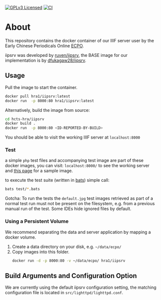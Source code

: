 [![GPLv3 Licensed](https://img.shields.io/badge/license-GPLv3-blue.svg)](https://www.gnu.org/copyleft/gpl.html) [![CI](https://github.com/hcts-hra/iipsrv/actions/workflows/ci.yml/badge.svg)](https://github.com/hcts-hra/iipsrv/actions/workflows/ci.yml)

# About
This repository contains the docker container of our IIIF server user by the Early Chinese Periodicals Online [ECPO](https://uni-heidelberg.de/ecpo/).

iipsrv was developed by [ruven/iipsrv](https://github.com/ruven/iipsrv), the BASE image for our implementation is by [dfukagaw28/iipsrv](https://github.com/dfukagaw28/iipsrv).

## Usage
Pull the image to start the container.
```bash
docker pull hra1/iipsrv:latest
docker run  -p 8000:80 hra1/iipsrv:latest
```

Alternatively, build the image from source:
```bash
cd hcts-hra/iipsrv
docker build .
docker run  -p 8000:80 <ID-REPORTED-BY-BUILD>
```

You should be able to visit the working IIIF server at `localhost:8000`

### Test

a simple `php` test files and accompanying test image are part of these docker images, you can visit: `localhost:8000/` to see the working server and [this page](http://localhost:8000/cgi-bin/fcgi-bin/iipsrv.fcgi?IIIF=imageStorage%2Fecpo_new%2Fimage2.tif%2Ffull%2F!648,390/0/default.jpg) for a sample image.

to execute the test suite (written in [bats](https://github.com/bats-core/bats-core)) simple call:

```bash
bats test/*.bats
```

Gotcha: To run the tests the `default.jpg` test images retrieved as part of a normal test run must not be present on the filesystem, e.g. from a previous manual run of the test. Some IDEs hide ignored files by default.

### Using a Persistent Volume
We recommend separating the data and server application by mapping a docker volume.
1.   Create a data directory on your disk, e.g. `~/data/ecpo/`
1.   Copy images into this folder.
     ```bash
     docker run -d -p 8000:80 -v ~/data/ecpo/ hra1/iipsrv
     ```

## Build Arguments and Configuration Option
We are currently using the default iipsrv configuration setting, the matching configuration file is located in `src/lighttpd/lighttpd.conf`.
